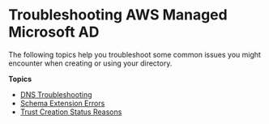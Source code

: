 # Troubleshooting AWS Managed Microsoft AD<a name="ms_ad_troubleshooting"></a>

The following topics help you troubleshoot some common issues you might encounter when creating or using your directory\.

**Topics**
+ [DNS Troubleshooting](ms_ad_troubleshooting_dns.md)
+ [Schema Extension Errors](ms_ad_troubleshooting_schema.md)
+ [Trust Creation Status Reasons](ms_ad_troubleshooting_trusts.md)
